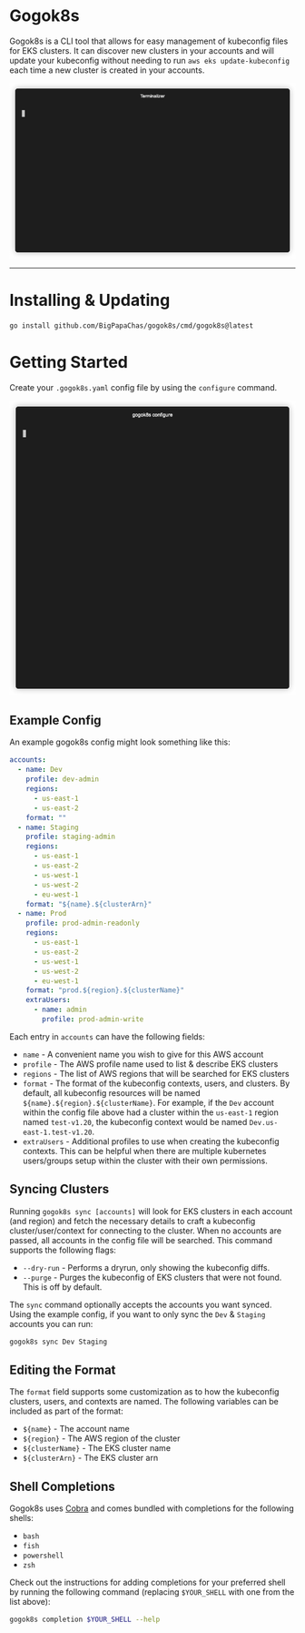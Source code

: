 # Gogok8s

Gogok8s is a CLI tool that allows for easy management of kubeconfig files for EKS clusters. It can discover new clusters
in your accounts and will update your kubeconfig without needing to run `aws eks update-kubeconfig` each time a new
cluster is created in your accounts.

<p align="center"><img src="/img/demo.gif?raw=true" alt="gogok8s-demo"/></p>

---

# Installing & Updating

```bash
go install github.com/BigPapaChas/gogok8s/cmd/gogok8s@latest
```

# Getting Started

Create your `.gogok8s.yaml` config file by using the `configure` command.

<p align="center"><img src="/img/gogok8s-configure.gif?raw=true" alt="gogok8s-configure-demo"/></p>

## Example Config

An example gogok8s config might look something like this:

```yaml
accounts:
  - name: Dev
    profile: dev-admin
    regions:
      - us-east-1
      - us-east-2
    format: ""
  - name: Staging
    profile: staging-admin
    regions:
      - us-east-1
      - us-east-2
      - us-west-1
      - us-west-2
      - eu-west-1
    format: "${name}.${clusterArn}"
  - name: Prod
    profile: prod-admin-readonly
    regions:
      - us-east-1
      - us-east-2
      - us-west-1
      - us-west-2
      - eu-west-1
    format: "prod.${region}.${clusterName}"
    extraUsers:
      - name: admin
        profile: prod-admin-write
```

Each entry in `accounts` can have the following fields:
- `name` - A convenient name you wish to give for this AWS account
- `profile` - The AWS profile name used to list & describe EKS clusters
- `regions` - The list of AWS regions that will be searched for EKS clusters
- `format` - The format of the kubeconfig contexts, users, and clusters. By default, all kubeconfig resources will be
named `${name}.${region}.${clusterName}`. For example, if the `Dev` account within the config file above had a cluster
within the `us-east-1` region named `test-v1.20`, the kubeconfig context would be named `Dev.us-east-1.test-v1.20`.
- `extraUsers` - Additional profiles to use when creating the kubeconfig contexts. This can be helpful when there are
multiple kubernetes users/groups setup within the cluster with their own permissions.

## Syncing Clusters

Running `gogok8s sync [accounts]` will look for EKS clusters in each account (and region) and fetch the necessary 
details to craft a kubeconfig cluster/user/context for connecting to the cluster. When no accounts are passed, all
accounts in the config file will be searched. This command supports the following flags:

- `--dry-run` - Performs a dryrun, only showing the kubeconfig diffs.
- `--purge` - Purges the kubeconfig of EKS clusters that were not found. This is off by default.

The `sync` command optionally accepts the accounts you want synced. Using the example config, if you want to only sync 
the `Dev` & `Staging` accounts you can run:
```bash
gogok8s sync Dev Staging
```

## Editing the Format

The `format` field supports some customization as to how the kubeconfig clusters, users, and contexts are named. The
following variables can be included as part of the format:
- `${name}` - The account name
- `${region}` - The AWS region of the cluster
- `${clusterName}` - The EKS cluster name
- `${clusterArn}` - The EKS cluster arn

## Shell Completions
Gogok8s uses [Cobra](https://github.com/spf13/cobra) and comes bundled with completions for the following shells:
- `bash`
- `fish`
- `powershell`
- `zsh`

Check out the instructions for adding completions for your preferred shell by running the following command (replacing `$YOUR_SHELL` with one from the list above):

```bash
gogok8s completion $YOUR_SHELL --help
```
